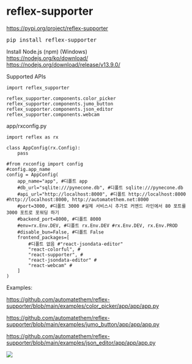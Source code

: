 # reflex-supporter

https://pypi.org/project/reflex-supporter
<pre>
pip install reflex-supporter
</pre>

Install Node.js (npm) (Windows)  
https://nodejs.org/ko/download/  
https://nodejs.org/download/release/v13.9.0/  

Supported APIs
```
import reflex_supporter

reflex_supporter.components.color_picker
reflex_supporter.components.jumo_button
reflex_supporter.components.json_editor
reflex_supporter.components.webcam
```

app/rxconfig.py  
```
import reflex as rx

class AppConfig(rx.Config):
    pass

#from rxconfig import config
#config.app_name
config = AppConfig(
    app_name="app", #디폴트 app
    #db_url="sqlite:///pynecone.db", #디폴트 sqlite:///pynecone.db
    #api_url="http://localhost:8000", #디폴트 http://localhost:8000 #http://localhost:8000, http://automatethem.net:8000
    #port=3000, #디폴트 3000 #실제 서비스시 추가로 커멘드 라인에서 80 포트를 3000 포트로 포워딩 하기
    #backend_port=8000, #디폴트 8000
    #env=rx.Env.DEV, #디폴트 rx.Env.DEV #rx.Env.DEV, rx.Env.PROD
    #disable_bun=False, #디폴트 False
    frontend_packages=[ 
        #디폴트 없음 #"react-jsondata-editor" 
        "react-colorful", #
        "react-supporter", #
        "react-jsondata-editor" #
        "react-webcam" #
    ]
)
```

Examples:  

https://github.com/automatethem/reflex-supporter/blob/main/examples/color_picker/app/app/app.py  

https://github.com/automatethem/reflex-supporter/blob/main/examples/jumo_button/app/app/app.py  

https://github.com/automatethem/reflex-supporter/blob/main/examples/json_editor/app/app/app.py

<img src="https://github.com/automatethem/reflex-supporter/blob/main/readme_files/screenshot1.PNG?raw=true">

